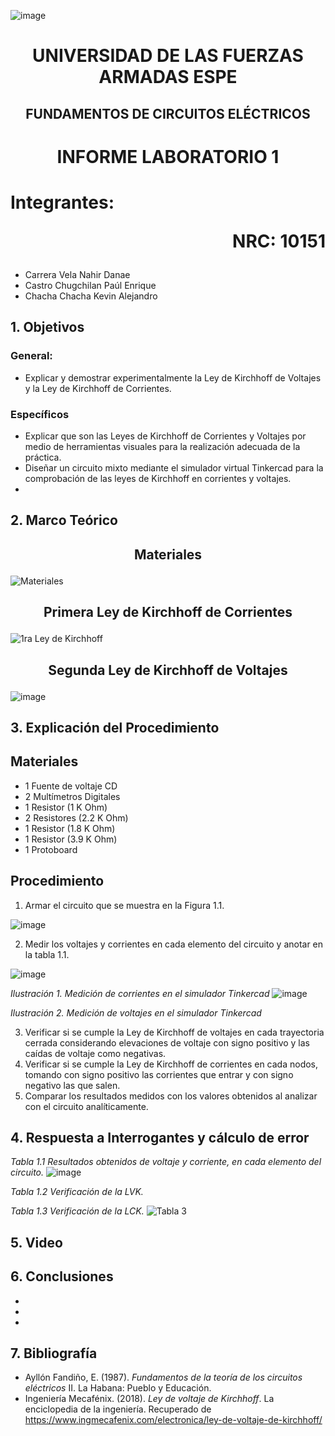 ![image](https://user-images.githubusercontent.com/93786746/140656495-1e9017c5-1622-4145-a547-0ebbe5014f3d.png)
# <p align=center> UNIVERSIDAD DE LAS FUERZAS ARMADAS ESPE 
## <p align=center> FUNDAMENTOS DE CIRCUITOS ELÉCTRICOS
# <p align=center>  INFORME LABORATORIO 1
# Integrantes: <p align=right> NRC: 10151
* Carrera Vela Nahir Danae
* Castro Chugchilan Paúl Enrique
* Chacha Chacha Kevin Alejandro
## 1. Objetivos
  ### General: 
  * Explicar y demostrar experimentalmente la Ley de Kirchhoff de Voltajes y la Ley de Kirchhoff de Corrientes.
  ### Específicos
  * Explicar que son las Leyes de Kirchhoff de Corrientes y Voltajes por medio de herramientas visuales para la realización adecuada de la práctica.
  * Diseñar un circuito mixto mediante el simulador virtual Tinkercad para la comprobación de las leyes de Kirchhoff en corrientes y voltajes.
  * 
## 2. Marco Teórico
  ## <p align=center> Materiales
  ![Materiales](https://user-images.githubusercontent.com/93829976/141382782-379cc1dd-d3fb-4934-bf72-0b6426afd262.jpeg)
  ## <p align=center> Primera Ley de Kirchhoff de Corrientes
![1ra Ley de Kirchhoff](https://user-images.githubusercontent.com/93786746/141385120-a4497f4a-9512-44bf-9006-b07f74d19016.png)
  ## <p align=center> Segunda Ley de Kirchhoff de Voltajes
  ![image](https://github.com/NahirCarrera/Informe-Laboratorio-1-Carrera-Castro-Chacha/blob/main/Im%C3%A1genes/Segunda%20Ley.jpeg)
## 3. Explicación del Procedimiento
   ## Materiales
 * 1 Fuente de voltaje CD
 * 2 Multímetros Digitales
 * 1 Resistor (1 K Ohm)
 * 2 Resistores (2.2 K Ohm)
 * 1 Resistor (1.8 K Ohm)
 * 1 Resistor (3.9 K Ohm)
 * 1 Protoboard
  ## Procedimiento
 1) Armar el circuito que se muestra en la Figura 1.1.
 
 ![image](https://user-images.githubusercontent.com/93829962/141383857-9dcc47b7-a6de-4901-8fe7-cb5d9bb47658.png)
 
 2) Medir los voltajes y corrientes en cada elemento del circuito y anotar en la tabla 1.1.
    
 ![image](https://user-images.githubusercontent.com/93786746/141385308-9f9c8da6-84ae-4761-a626-73e6111614f2.png)
    
 _Ilustración 1. Medición de corrientes en el simulador Tinkercad_
 ![image](https://user-images.githubusercontent.com/93829962/141375518-9f4fe4c9-5b74-430f-8ee9-853ebc2f9e82.png)
 
 _Ilustración 2. Medición de voltajes en el simulador Tinkercad_
    
 3) Verificar si se cumple la Ley de Kirchhoff de voltajes en cada trayectoria cerrada considerando elevaciones de voltaje con signo positivo y las caídas de voltaje como negativas.
 4) Verificar si se cumple la Ley de Kirchhoff de corrientes en cada nodos, tomando con signo positivo las corrientes que entrar y con signo negativo las que salen.
 5) Comparar los resultados medidos con los valores obtenidos al analizar con el circuito analíticamente.
## 4. Respuesta a Interrogantes y cálculo de error
_Tabla 1.1 Resultados obtenidos de voltaje y corriente, en cada elemento del circuito._
![image](https://user-images.githubusercontent.com/93829962/141387606-ebd0cb0f-60e4-4ef8-82b4-e5526f33dec4.png)

_Tabla 1.2 Verificación de la LVK._
    
_Tabla 1.3 Verificación de la LCK._
![Tabla 3](https://user-images.githubusercontent.com/93829976/141395672-24e32625-0219-43e0-bd77-78352fce960b.JPG)
## 5. Video
## 6. Conclusiones
  *
  *
  *
## 7. Bibliografía
 * Ayllón Fandiño, E. (1987). *Fundamentos de la teoría de los circuitos eléctricos* II. La Habana: Pueblo y Educación.
 * Ingeniería Mecafénix. (2018). *Ley de voltaje de Kirchhoff*. La enciclopedia de la ingeniería. Recuperado de https://www.ingmecafenix.com/electronica/ley-de-voltaje-de-kirchhoff/
